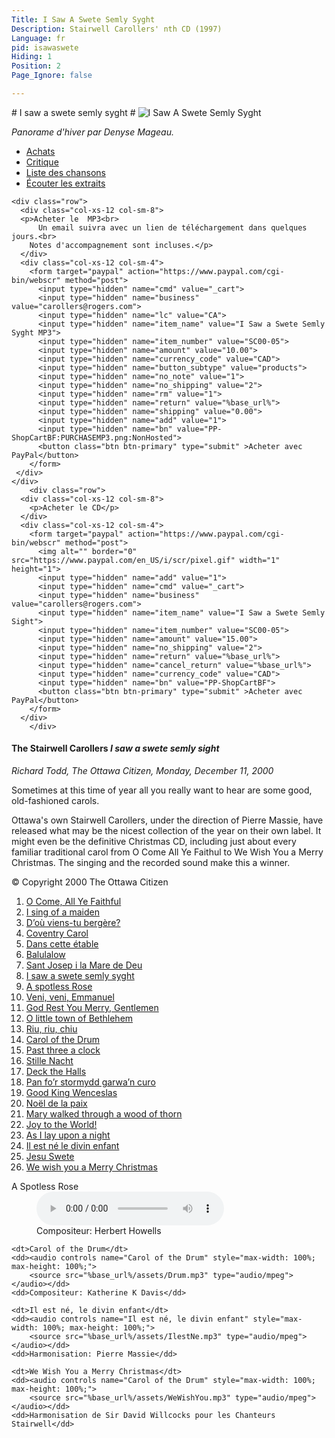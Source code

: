 ```yaml
---
Title: I Saw A Swete Semly Syght
Description: Stairwell Carollers' nth CD (1997)
Language: fr
pid: isawaswete
Hiding: 1
Position: 2
Page_Ignore: false

---
```



<div markdown="1" class="jumbotron clearfix">
  # I saw a swete semly syght #

  <img alt="I Saw A Swete Semly Syght" src="%base_url%/assets/ISawASweteSemlySyght-cover.jpg" class="cd-cover-image">

</div>

*Panorame d'hiver par Denyse Mageau.*

<ul class="nav nav-tabs">
<li class="active"><a data-toggle="tab" href="#purchase">Achats</a></li>
<li><a data-toggle="tab" href="#reviews">Critique</a></li>
<li><a data-toggle="tab" href="#tracklisting">Liste des chansons</a></li>
<li><a data-toggle="tab" href="#samples">Écouter les extraits</a></li>  </ul>

<div class="tab-content">
  <div id="purchase" class="tab-pane active">

	<div class="row">
      <div class="col-xs-12 col-sm-8">
      <p>Acheter le  MP3<br>
  		  Un email suivra avec un lien de téléchargement dans quelques jours.<br>
  		Notes d'accompagnement sont incluses.</p>
      </div>
      <div class="col-xs-12 col-sm-4">
		<form target="paypal" action="https://www.paypal.com/cgi-bin/webscr" method="post">
		  <input type="hidden" name="cmd" value="_cart">
		  <input type="hidden" name="business" value="carollers@rogers.com">
		  <input type="hidden" name="lc" value="CA">
		  <input type="hidden" name="item_name" value="I Saw a Swete Semly Syght MP3">
		  <input type="hidden" name="item_number" value="SC00-05">
		  <input type="hidden" name="amount" value="10.00">
		  <input type="hidden" name="currency_code" value="CAD">
		  <input type="hidden" name="button_subtype" value="products">
		  <input type="hidden" name="no_note" value="1">
		  <input type="hidden" name="no_shipping" value="2">
		  <input type="hidden" name="rm" value="1">
		  <input type="hidden" name="return" value="%base_url%">
		  <input type="hidden" name="shipping" value="0.00">
		  <input type="hidden" name="add" value="1">
		  <input type="hidden" name="bn" value="PP-ShopCartBF:PURCHASEMP3.png:NonHosted">
		  <button class="btn btn-primary" type="submit" >Acheter avec PayPal</button>
		</form>
     </div>
	</div>
		<div class="row">
      <div class="col-xs-12 col-sm-8">
		<p>Acheter le CD</p>
      </div>
      <div class="col-xs-12 col-sm-4">
		<form target="paypal" action="https://www.paypal.com/cgi-bin/webscr" method="post">
		  <img alt="" border="0" src="https://www.paypal.com/en_US/i/scr/pixel.gif" width="1" height="1">
		  <input type="hidden" name="add" value="1">
		  <input type="hidden" name="cmd" value="_cart">
		  <input type="hidden" name="business" value="carollers@rogers.com">
		  <input type="hidden" name="item_name" value="I Saw a Swete Semly Sight">
		  <input type="hidden" name="item_number" value="SC00-05">
		  <input type="hidden" name="amount" value="15.00">
		  <input type="hidden" name="no_shipping" value="2">
		  <input type="hidden" name="return" value="%base_url%">
		  <input type="hidden" name="cancel_return" value="%base_url%">
		  <input type="hidden" name="currency_code" value="CAD">
		  <input type="hidden" name="bn" value="PP-ShopCartBF">
		  <button class="btn btn-primary" type="submit" >Acheter avec PayPal</button>
		</form>
      </div>
		</div>
</div>

<div id="reviews" class="tab-pane">
  <h4>The Stairwell Carollers <i>I saw a swete semly sight</i></h4>
<p><cite>Richard Todd, The Ottawa Citizen, Monday, December 11, 2000
</cite></p>

<p>Sometimes at this time of year all you really want to hear are some good, old-fashioned carols.</p>

<p>Ottawa's own Stairwell Carollers, under the direction of Pierre Massie, have released what may be the nicest collection of the year on their own label. It might even be the definitive Christmas CD, including just about every familiar traditional carol from O Come All Ye Faithul to We Wish You a Merry Christmas. The singing and the recorded sound make this a winner.</p>

<p>© Copyright 2000 The Ottawa Citizen</p>
</div>

<div id="tracklisting" class="tab-pane">

  <ol>
<li><a href="%base_url%/CDs/i-saw-a-swete-semly-syght-lyrics#1">O Come, All Ye Faithful</a></li>
<li><a href="%base_url%/CDs/i-saw-a-swete-semly-syght-lyrics#2">I sing of a maiden</a></li>
<li><a href="%base_url%/CDs/i-saw-a-swete-semly-syght-lyrics#3">D’où viens-tu bergère?</a></li>
<li><a href="%base_url%/CDs/i-saw-a-swete-semly-syght-lyrics#4">Coventry Carol</a></li>
<li><a href="%base_url%/CDs/i-saw-a-swete-semly-syght-lyrics#5">Dans cette étable</a></li>
<li><a href="%base_url%/CDs/i-saw-a-swete-semly-syght-lyrics#6">Balulalow</a></li>
<li><a href="%base_url%/CDs/i-saw-a-swete-semly-syght-lyrics#7">Sant Josep i la Mare de Deu</a></li>
<li><a href="%base_url%/CDs/i-saw-a-swete-semly-syght-lyrics#8">I saw a swete semly syght</a></li>
<li><a href="%base_url%/CDs/i-saw-a-swete-semly-syght-lyrics#9">A spotless Rose</a></li>
<li><a href="%base_url%/CDs/i-saw-a-swete-semly-syght-lyrics#10">Veni, veni, Emmanuel</a></li>
<li><a href="%base_url%/CDs/i-saw-a-swete-semly-syght-lyrics#11">God Rest You Merry, Gentlemen</a></li>
<li><a href="%base_url%/CDs/i-saw-a-swete-semly-syght-lyrics#12">O little town of Bethlehem</a></li>
<li><a href="%base_url%/CDs/i-saw-a-swete-semly-syght-lyrics#13">Riu, riu, chiu</a></li>
<li><a href="%base_url%/CDs/i-saw-a-swete-semly-syght-lyrics#14">Carol of the Drum</a></li>
<li><a href="%base_url%/CDs/i-saw-a-swete-semly-syght-lyrics#15">Past three a clock</a></li>
<li><a href="%base_url%/CDs/i-saw-a-swete-semly-syght-lyrics#16">Stille Nacht</a></li>
<li><a href="%base_url%/CDs/i-saw-a-swete-semly-syght-lyrics#17">Deck the Halls</a></li>
<li><a href="%base_url%/CDs/i-saw-a-swete-semly-syght-lyrics#18">Pan fo’r stormydd garwa’n curo</a></li>
<li><a href="%base_url%/CDs/i-saw-a-swete-semly-syght-lyrics#19">Good King Wenceslas</a></li>
<li><a href="%base_url%/CDs/i-saw-a-swete-semly-syght-lyrics#20">Noël de la paix</a></li>
<li><a href="%base_url%/CDs/i-saw-a-swete-semly-syght-lyrics#21">Mary walked through a wood of thorn</a></li>
<li><a href="%base_url%/CDs/i-saw-a-swete-semly-syght-lyrics#22">Joy to the World!</a></li>
<li><a href="%base_url%/CDs/i-saw-a-swete-semly-syght-lyrics#23">As I lay upon a night</a></li>
<li><a href="%base_url%/CDs/i-saw-a-swete-semly-syght-lyrics#24">Il est né le divin enfant</a></li>
<li><a href="%base_url%/CDs/i-saw-a-swete-semly-syght-lyrics#25">Jesu Swete</a></li>
<li><a href="%base_url%/CDs/i-saw-a-swete-semly-syght-lyrics#26">We wish you a Merry Christmas</a></li>
  </ol>

</div>

<div id="samples" class="tab-pane">
  <dl>
	<dt>A Spotless Rose</dt>
	<dd><audio controls name="A Spotless Rose" style="max-width: 100%; max-height: 100%;">
		<source src="%base_url%/assets/Spotless Rose.mp3" type="audio/mpeg">
	</audio></dd>
	<dd>Compositeur: Herbert Howells</dd>

	<dt>Carol of the Drum</dt>
	<dd><audio controls name="Carol of the Drum" style="max-width: 100%; max-height: 100%;">
		<source src="%base_url%/assets/Drum.mp3" type="audio/mpeg">
	</audio></dd>
	<dd>Compositeur: Katherine K Davis</dd>

	<dt>Il est né, le divin enfant</dt>
	<dd><audio controls name="Il est né, le divin enfant" style="max-width: 100%; max-height: 100%;">
		<source src="%base_url%/assets/IlestNe.mp3" type="audio/mpeg">
	</audio></dd>
	<dd>Harmonisation: Pierre Massie</dd>

	<dt>We Wish You a Merry Christmas</dt>
	<dd><audio controls name="Carol of the Drum" style="max-width: 100%; max-height: 100%;">
		<source src="%base_url%/assets/WeWishYou.mp3" type="audio/mpeg">
	</audio></dd>
	<dd>Harmonisation de Sir David Willcocks pour les Chanteurs Stairwell</dd>

  </dl>
</div>

</div>
